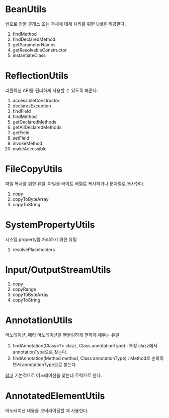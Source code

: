 # BeanUtils
빈으로 만들 클래스 또는 객체에 대해 처리를 위한 Util을 제공한다.
1. findMethod
2. findDeclaredMethod
3. getParameterNames
4. getResolvableConstructor
5. instantiateClass

# ReflectionUtils
리플렉션 API를 편리하게 사용할 수 있도록 해준다. 
1. accessibleConstructor
2. declaresException
3. findField
4. findMethod
5. getDeclaredMethods
6. getAllDeclaredMethods
7. getField
8. setField
9. invokeMethod
10. makeAccessible

# FileCopyUtils
파일 복사를 위한 유틸, 파일을 바이트 배열로 복사하거나 문자열로 복사한다.
1. copy
2. copyToByteArray
3. copyToString

# SystemPropertyUtils
시스템 property를 처리하기 위한 유틸
1. resolvePlaceholders

# Input/OutputStreamUtils
1. copy
2. copyRange
3. copyToByteArray
4. copyToString

# AnnotationUtils
어노테이션, 메타 어노테이션을 핸들링하게 편하게 해주는 유틸
1. findAnnotation(Class<?> clazz, Class<A> annotationType) : 특정 clazz에서 annotationType으로 찾는다.
2. findAnnotation(Method method, Class<A> annotationType) : Method로 순회하면서 annotationType으로 찾는다.

[참고](https://docs.spring.io/spring-framework/docs/current/javadoc-api/org/springframework/core/annotation/AnnotationUtils.html)
기본적으로 어노테이션을 찾는데 주력으로 한다.

#  AnnotatedElementUtils
어노테이션 내용을 오버라이딩할 때 사용한다. 